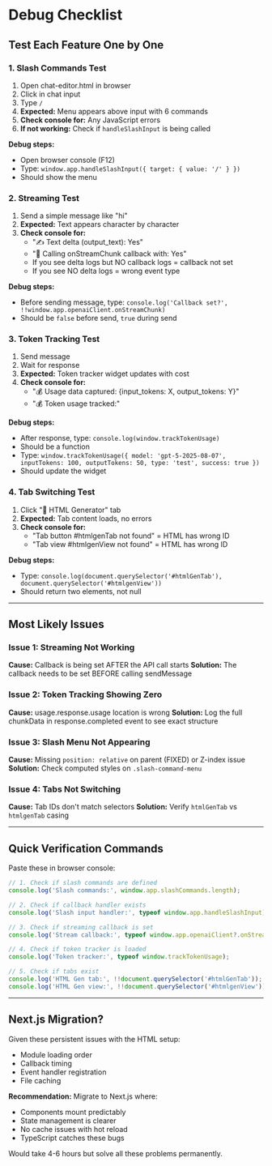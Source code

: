 # Debug Checklist

## Test Each Feature One by One

### 1. Slash Commands Test
1. Open chat-editor.html in browser
2. Click in chat input
3. Type `/`
4. **Expected:** Menu appears above input with 6 commands
5. **Check console for:** Any JavaScript errors
6. **If not working:** Check if `handleSlashInput` is being called

**Debug steps:**
- Open browser console (F12)
- Type: `window.app.handleSlashInput({ target: { value: '/' } })`
- Should show the menu

### 2. Streaming Test
1. Send a simple message like "hi"
2. **Expected:** Text appears character by character
3. **Check console for:**
   - "✍️ Text delta (output_text): Yes"
   - "🎯 Calling onStreamChunk callback with: Yes"
   - If you see delta logs but NO callback logs = callback not set
   - If you see NO delta logs = wrong event type

**Debug steps:**
- Before sending message, type: `console.log('Callback set?', !!window.app.openaiClient.onStreamChunk)`
- Should be `false` before send, `true` during send

### 3. Token Tracking Test
1. Send message
2. Wait for response
3. **Expected:** Token tracker widget updates with cost
4. **Check console for:**
   - "💰 Usage data captured: {input_tokens: X, output_tokens: Y}"
   - "💰 Token usage tracked:"

**Debug steps:**
- After response, type: `console.log(window.trackTokenUsage)`
- Should be a function
- Type: `window.trackTokenUsage({ model: 'gpt-5-2025-08-07', inputTokens: 100, outputTokens: 50, type: 'test', success: true })`
- Should update the widget

### 4. Tab Switching Test
1. Click "🎨 HTML Generator" tab
2. **Expected:** Tab content loads, no errors
3. **Check console for:**
   - "Tab button #htmlgenTab not found" = HTML has wrong ID
   - "Tab view #htmlgenView not found" = HTML has wrong ID

**Debug steps:**
- Type: `console.log(document.querySelector('#htmlGenTab'), document.querySelector('#htmlgenView'))`
- Should return two elements, not null

---

## Most Likely Issues

### Issue 1: Streaming Not Working
**Cause:** Callback is being set AFTER the API call starts
**Solution:** The callback needs to be set BEFORE calling sendMessage

### Issue 2: Token Tracking Showing Zero
**Cause:** usage.response.usage location is wrong
**Solution:** Log the full chunkData in response.completed event to see exact structure

### Issue 3: Slash Menu Not Appearing
**Cause:** Missing `position: relative` on parent (FIXED) or Z-index issue
**Solution:** Check computed styles on `.slash-command-menu`

### Issue 4: Tabs Not Switching
**Cause:** Tab IDs don't match selectors
**Solution:** Verify `htmlGenTab` vs `htmlgenTab` casing

---

## Quick Verification Commands

Paste these in browser console:

```javascript
// 1. Check if slash commands are defined
console.log('Slash commands:', window.app.slashCommands.length);

// 2. Check if callback handler exists
console.log('Slash input handler:', typeof window.app.handleSlashInput);

// 3. Check if streaming callback is set
console.log('Stream callback:', typeof window.app.openaiClient?.onStreamChunk);

// 4. Check if token tracker is loaded
console.log('Token tracker:', typeof window.trackTokenUsage);

// 5. Check if tabs exist
console.log('HTML Gen tab:', !!document.querySelector('#htmlGenTab'));
console.log('HTML Gen view:', !!document.querySelector('#htmlgenView'));
```

---

## Next.js Migration?

Given these persistent issues with the HTML setup:
- Module loading order
- Callback timing
- Event handler registration
- File caching

**Recommendation:** Migrate to Next.js where:
- Components mount predictably
- State management is clearer
- No cache issues with hot reload
- TypeScript catches these bugs

Would take 4-6 hours but solve all these problems permanently.
